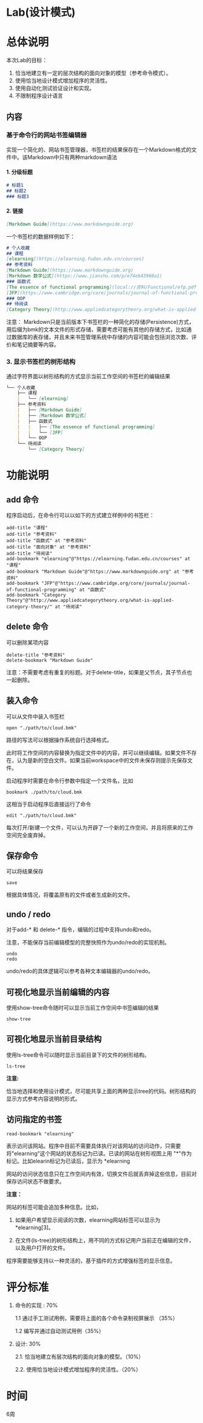 # Lab(设计模式)

# 总体说明
本次Lab的目标：
1. 恰当地建立有一定的层次结构的面向对象的模型（参考命令模式）。
2. 使用恰当地设计模式增加程序的灵活性。
3. 使用自动化测试验证设计和实现。
4. 不限制程序设计语言

## 内容

### 基于命令行的网站书签编辑器

实现一个简化的、网站书签管理器，书签栏的结果保存在一个Markdown格式的文件中。该Markdown中只有两种markdown语法
#### 1. 分级标题
```markdown
# 标题1
## 标题2
### 标题3
```

#### 2. 链接
```markdown
[Markdown Guide](https://www.markdownguide.org)
```


一个书签栏的数据样例如下：
```markdown
# 个人收藏
## 课程
[elearning](https://elearning.fudan.edu.cn/courses)
## 参考资料
[Markdown Guide](https://www.markdownguide.org)
[Markdown 数学公式](https://www.jianshu.com/p/e74eb43960a1)
### 函数式
[The essence of functional programming](local://资料/Functional/efp.pdf)
[JFP](https://www.cambridge.org/core/journals/journal-of-functional-programming)
### OOP
## 待阅读
[Category Theory](http://www.appliedcategorytheory.org/what-is-applied-category-theory/)
```

注意：
Markdown只是当前版本下书签栏的一种简化的存储(Persistence)方式，用后缀为bmk的文本文件的形式存储，需要考虑可能有其他的存储方式，比如通过数据库的表存储，并且未来书签管理系统中存储的内容可能会包括浏览次数、评价和笔记摘要等内容。

### 3. 显示书签栏的树形结构
通过字符界面以树形结构的方式显示当前工作空间的书签栏的编辑结果


```markdown
└── 个人收藏
    ├── 课程
    |   └── [elearning]
    ├── 参考资料
    |   ├── [Markdown Guide]
    |   ├── [Markdown 数学公式]
    |   ├── 函数式
    |   |   ├── [The essence of functional programming]
    |   |   └── [JFP]
    |   └── OOP
    └── 待阅读
        └── [Category Theory]
```


# 功能说明
## add 命令
程序启动后，在命令行可以以如下的方式建立样例中的书签栏：

```
add-title "课程"
add-title "参考资料"
add-title "函数式" at "参考资料"
add-title "面向对象" at "参考资料"
add-title "待阅读"
add-bookmark "elearning"@"https://elearning.fudan.edu.cn/courses" at "课程"
add-bookmark "Markdown Guide"@"https://www.markdownguide.org" at "参考资料"
add-bookmark "JFP"@"https://www.cambridge.org/core/journals/journal-of-functional-programming" at "函数式"
add-bookmark "Category Theory"@"http://www.appliedcategorytheory.org/what-is-applied-category-theory/" at "待阅读"
```

## delete 命令
可以删除某项内容
```
delete-title "参考资料"
delete-bookmark "Markdown Guide"
```
注意：不需要考虑有重复的标题。对于delete-title，如果是父节点，其子节点也一起删除。

## 装入命令
可以从文件中装入书签栏
```
open "./path/to/cloud.bmk"
```
路径的写法可以根据操作系统自行选择格式。

此时将工作空间的内容替换为指定文件中的内容，并可以继续编辑。如果文件不存在，认为是新的空白文件。如果当前workspace中的文件未保存则提示先保存文件。

启动程序时需要在命令行参数中指定一个文件名，比如
```
bookmark ./path/to/cloud.bmk  
```
这相当于启动程序后直接运行了命令
```
edit "./path/to/cloud.bmk"
```
每次打开/新建一个文件，可以认为开辟了一个新的工作空间，并且将原来的工作空间完全废弃掉。

## 保存命令
可以将结果保存
```
save
```
根据具体情况，将覆盖原有的文件或者生成新的文件。

## undo / redo
对于add-* 和 delete-* 指令，编辑的过程中支持undo和redo。

注意，不能保存当前编辑模型的完整快照作为undo/redo的实现机制。

```
undo
redo
```

undo/redo的具体逻辑可以参考各种文本编辑器的undo/redo。

## 可视化地显示当前编辑的内容
使用show-tree命令随时可以显示当前工作空间中书签编辑的结果
```
show-tree
```

## 可视化地显示当前目录结构
使用ls-tree命令可以随时显示当前目录下的文件的树形结构。

```
ls-tree
```

**注意:**

恰当地选择和使用设计模式，尽可能共享上面的两种显示tree的代码。树形结构的显示方式参考内容说明的形式。

## 访问指定的书签

```
read-bookmark "elearning"
```
表示访问该网站。程序中目前不需要具体执行对该网站的访问动作，只需要将"elearning"这个网站的状态标记为已读。已读的网站在树形视图上用 "*"作为标记。比如elearin标记为已读后，显示为  *elearning 

网站的访问状态信息只在工作空间内有效，切换文件后就丢弃掉这些信息，目前对保存访问状态不做要求。

**注意：**

网站的标签可能会追加多种信息。比如，

1. 如果用户希望显示阅读的次数，elearning网站标签可以显示为 *elearning[3]。

2. 在文件(ls-tree)的树形结构上，用不同的方式标记用户当前正在编辑的文件，以及用户打开的文件。

程序需要能够支持以一种灵活的，基于插件的方式增强标签的显示信息。


# 评分标准

1. 命令的实现 : 70%

    1.1 通过手工测试用例，需要将上面的各个命令录制视屏展示 （35%）

    1.2 编写并通过自动测试用例（35%）

2. 设计: 30% 

    2.1. 恰当地建立有层次结构的面向对象的模型。（10%）

    2.2. 使用恰当地设计模式增加程序的灵活性。（20%）


# 时间 

6周